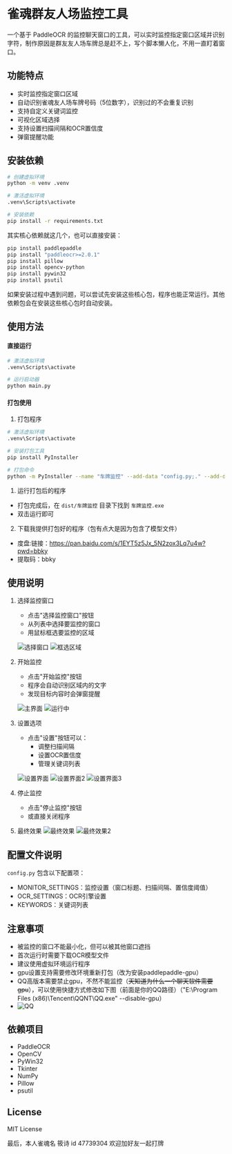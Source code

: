 # 雀魂群友人场监控工具

一个基于 PaddleOCR 的监控聊天窗口的工具，可以实时监控指定窗口区域并识别字符，制作原因是群友友人场车牌总是赶不上，写个脚本懒人化，不用一直盯着窗口。

## 功能特点

- 实时监控指定窗口区域
- 自动识别雀魂友人场车牌号码（5位数字），识别过的不会重复识别
- 支持自定义关键词监控
- 可视化区域选择
- 支持设置扫描间隔和OCR置信度
- 弹窗提醒功能

## 安装依赖

```bash
# 创建虚拟环境
python -m venv .venv

# 激活虚拟环境
.venv\Scripts\activate

# 安装依赖
pip install -r requirements.txt
```

其实核心依赖就这几个，也可以直接安装：
```bash
pip install paddlepaddle
pip install "paddleocr>=2.0.1"
pip install pillow
pip install opencv-python
pip install pywin32
pip install psutil
```

如果安装过程中遇到问题，可以尝试先安装这些核心包，程序也能正常运行。其他依赖包会在安装这些核心包时自动安装。

## 使用方法

#### 直接运行
```bash
# 激活虚拟环境
.venv\Scripts\activate

# 运行启动器
python main.py
```

#### 打包使用
1. 打包程序
```bash
# 激活虚拟环境
.venv\Scripts\activate

# 安装打包工具
pip install PyInstaller

# 打包命令
python -m PyInstaller --name "车牌监控" --add-data "config.py;." --add-data "quehun.ico;." --add-data "utils.py;." --add-data "gui;gui" --add-data "monitor;monitor" --add-data "ocr;ocr" --add-data ".venv\Lib\site-packages\paddle\libs\*.dll;paddle\libs" --add-data ".venv\Lib\site-packages\paddleocr;paddleocr" --hidden-import paddleocr --hidden-import PIL --hidden-import cv2 --hidden-import win32gui --hidden-import win32ui --hidden-import win32con --hidden-import numpy --hidden-import psutil --collect-all paddleocr --collect-all paddle --noconsole --icon=quehun.ico main.py
```


1. 运行打包后的程序
- 打包完成后，在 `dist/车牌监控` 目录下找到 `车牌监控.exe`
- 双击运行即可

2. 下载我提供打包好的程序（包有点大是因为包含了模型文件）
-  度盘:链接：https://pan.baidu.com/s/1EYT5z5Jx_5N2zox3Lq7u4w?pwd=bbky 
-  提取码：bbky 

## 使用说明

1. 选择监控窗口
   - 点击"选择监控窗口"按钮
   - 从列表中选择要监控的窗口
   - 用鼠标框选要监控的区域

   ![选择窗口](运行图片/选择窗口.png)
   ![框选区域](运行图片/框选区域.png)

2. 开始监控
   - 点击"开始监控"按钮
   - 程序会自动识别区域内的文字
   - 发现目标内容时会弹窗提醒

   ![主界面](运行图片/主界面.png)
   ![运行中](运行图片/运行中.png)

3. 设置选项
   - 点击"设置"按钮可以：
     - 调整扫描间隔
     - 设置OCR置信度
     - 管理关键词列表

   ![设置界面](运行图片/设置界面.png)
   ![设置界面2](运行图片/设置界面2.png)
   ![设置界面3](运行图片/设置界面3.png)

4. 停止监控
   - 点击"停止监控"按钮
   - 或直接关闭程序

5. 最终效果
   ![最终效果](运行图片/最终效果.png)
   ![最终效果2](运行图片/最终效果2.png)

## 配置文件说明

`config.py` 包含以下配置项：
- MONITOR_SETTINGS：监控设置（窗口标题、扫描间隔、置信度阈值）
- OCR_SETTINGS：OCR引擎设置
- KEYWORDS：关键词列表

## 注意事项

- 被监控的窗口不能最小化，但可以被其他窗口遮挡
- 首次运行时需要下载OCR模型文件
- 建议使用虚拟环境运行程序
- gpu设置支持需要修改环境重新打包（改为安装paddlepaddle-gpu）
- QQ高版本需要禁止gpu，不然不能监控（~~天知道为什么一个聊天软件需要gpu~~），可以使用快捷方式修改如下图（前面是你的QQ路径）（"E:\Program Files (x86)\Tencent\QQNT\QQ.exe" --disable-gpu）
- ![QQ](运行图片/qq设置.png)


## 依赖项目

- PaddleOCR
- OpenCV
- PyWin32
- Tkinter
- NumPy
- Pillow
- psutil

## License

MIT License

最后，本人雀魂名 筱诗 id 47739304 欢迎加好友一起打牌
